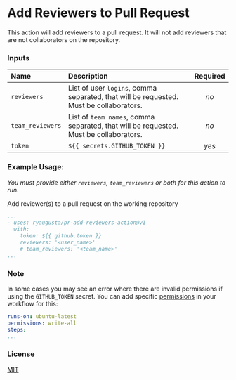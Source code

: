  # Add Reviewers to Pull Request

This action will add reviewers to a pull request. It will not add reviewers that are not collaborators on the repository.
### Inputs
| Name      | Description | Required|
| :----------     | :----   | :----:
| `reviewers`     | List of user `logins`, comma separated, that will be requested. Must be collaborators.| _no_ |
| `team_reviewers`| List of `team names`, comma separated, that will be requested. Must be collaborators.   | _no_ |
| `token`| `${{ secrets.GITHUB_TOKEN }}` | *yes*

### Example Usage:
*You must provide either `reviewers`, `team_reviewers` or both for this action to run.*  

Add reviewer(s) to a pull request on the working repository
```yaml
...
- uses: ryaugusta/pr-add-reviewers-action@v1
  with:
    token: ${{ github.token }}
    reviewers: '<user_name>'
    # team_reviewers: '<team_name>'
...
```

### Note
In some cases you may see an error where there are invalid permissions if using the `GITHUB_TOKEN` secret. You can add specific [permissions](https://docs.github.com/en/actions/security-guides/automatic-token-authentication#permissions-for-the-github_token) in your workflow for this:

```yaml
runs-on: ubuntu-latest
permissions: write-all 
steps:
...
```
### License
[MIT](https://github.com/ryaugusta/pr-add-reviewers-action/blob/main/LICENSE)